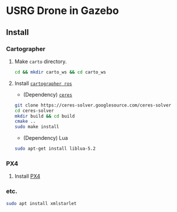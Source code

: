 # USRG Drone in Gazebo

## Install
### Cartographer

1. Make `carto` directory.
    ```bash
    cd && mkdir carto_ws && cd carto_ws
    ```

2. Install [`cartographer ros`](https://google-cartographer-ros.readthedocs.io/en/latest/compilation.html#building-installation)
    - (Dependency) [`ceres`](http://ceres-solver.org/installation.html)
    ```bash
    git clone https://ceres-solver.googlesource.com/ceres-solver
    cd ceres-solver
    mkdir build && cd build
    cmake ..
    sudo make install
    ```
    - (Dependency) Lua
    ```bash
    sudo apt-get install liblua-5.2
    ```

### PX4

1. Install [PX4](https://docs.px4.io/master/en/dev_setup/building_px4.html)

### etc.
```bash
sudo apt install xmlstarlet
```
